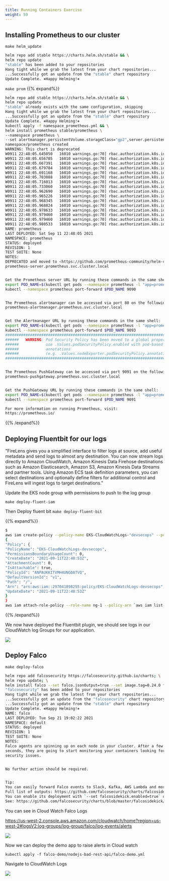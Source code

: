 ```yaml
---
title: Running Containers Exercise
weight: 59
---
```


## Installing Prometheus to our cluster 

`make helm_update`

```bash
helm repo add stable https://charts.helm.sh/stable && \
helm repo update
"stable" has been added to your repositories
Hang tight while we grab the latest from your chart repositories...
...Successfully got an update from the "stable" chart repository
Update Complete. ⎈Happy Helming!⎈
```

`make prom`
{{% expand%}}
```bash
helm repo add stable https://charts.helm.sh/stable && \
helm repo update
"stable" already exists with the same configuration, skipping
Hang tight while we grab the latest from your chart repositories...
...Successfully got an update from the "stable" chart repository
Update Complete. ⎈Happy Helming!⎈
kubectl apply -f namespace_prometheus.yml && \
helm install prometheus stable/prometheus \
--namespace prometheus \
--set alertmanager.persistentVolume.storageClass="gp2",server.persistentVolume.storageClass="gp2"
namespace/prometheus created
WARNING: This chart is deprecated
W0911 22:48:05.645050   16010 warnings.go:70] rbac.authorization.k8s.io/v1beta1 ClusterRole is deprecated in v1.17+, unavailable in v1.22+; use rbac.authorization.k8s.io/v1 ClusterRole
W0911 22:48:05.656705   16010 warnings.go:70] rbac.authorization.k8s.io/v1beta1 ClusterRole is deprecated in v1.17+, unavailable in v1.22+; use rbac.authorization.k8s.io/v1 ClusterRole
W0911 22:48:05.667391   16010 warnings.go:70] rbac.authorization.k8s.io/v1beta1 ClusterRole is deprecated in v1.17+, unavailable in v1.22+; use rbac.authorization.k8s.io/v1 ClusterRole
W0911 22:48:05.679784   16010 warnings.go:70] rbac.authorization.k8s.io/v1beta1 ClusterRole is deprecated in v1.17+, unavailable in v1.22+; use rbac.authorization.k8s.io/v1 ClusterRole
W0911 22:48:05.691168   16010 warnings.go:70] rbac.authorization.k8s.io/v1beta1 ClusterRoleBinding is deprecated in v1.17+, unavailable in v1.22+; use rbac.authorization.k8s.io/v1 ClusterRoleBinding
W0911 22:48:05.703088   16010 warnings.go:70] rbac.authorization.k8s.io/v1beta1 ClusterRoleBinding is deprecated in v1.17+, unavailable in v1.22+; use rbac.authorization.k8s.io/v1 ClusterRoleBinding
W0911 22:48:05.716013   16010 warnings.go:70] rbac.authorization.k8s.io/v1beta1 ClusterRoleBinding is deprecated in v1.17+, unavailable in v1.22+; use rbac.authorization.k8s.io/v1 ClusterRoleBinding
W0911 22:48:05.733060   16010 warnings.go:70] rbac.authorization.k8s.io/v1beta1 ClusterRoleBinding is deprecated in v1.17+, unavailable in v1.22+; use rbac.authorization.k8s.io/v1 ClusterRoleBinding
W0911 22:48:05.962690   16010 warnings.go:70] rbac.authorization.k8s.io/v1beta1 ClusterRole is deprecated in v1.17+, unavailable in v1.22+; use rbac.authorization.k8s.io/v1 ClusterRole
W0911 22:48:05.965226   16010 warnings.go:70] rbac.authorization.k8s.io/v1beta1 ClusterRole is deprecated in v1.17+, unavailable in v1.22+; use rbac.authorization.k8s.io/v1 ClusterRole
W0911 22:48:05.968345   16010 warnings.go:70] rbac.authorization.k8s.io/v1beta1 ClusterRole is deprecated in v1.17+, unavailable in v1.22+; use rbac.authorization.k8s.io/v1 ClusterRole
W0911 22:48:05.968824   16010 warnings.go:70] rbac.authorization.k8s.io/v1beta1 ClusterRole is deprecated in v1.17+, unavailable in v1.22+; use rbac.authorization.k8s.io/v1 ClusterRole
W0911 22:48:05.978633   16010 warnings.go:70] rbac.authorization.k8s.io/v1beta1 ClusterRoleBinding is deprecated in v1.17+, unavailable in v1.22+; use rbac.authorization.k8s.io/v1 ClusterRoleBinding
W0911 22:48:05.979460   16010 warnings.go:70] rbac.authorization.k8s.io/v1beta1 ClusterRoleBinding is deprecated in v1.17+, unavailable in v1.22+; use rbac.authorization.k8s.io/v1 ClusterRoleBinding
W0911 22:48:05.979460   16010 warnings.go:70] rbac.authorization.k8s.io/v1beta1 ClusterRoleBinding is deprecated in v1.17+, unavailable in v1.22+; use rbac.authorization.k8s.io/v1 ClusterRoleBinding
W0911 22:48:05.980533   16010 warnings.go:70] rbac.authorization.k8s.io/v1beta1 ClusterRoleBinding is deprecated in v1.17+, unavailable in v1.22+; use rbac.authorization.k8s.io/v1 ClusterRoleBinding
NAME: prometheus
LAST DEPLOYED: Sat Sep 11 22:48:05 2021
NAMESPACE: prometheus
STATUS: deployed
REVISION: 1
TEST SUITE: None
NOTES:
DEPRECATED and moved to <https://github.com/prometheus-community/helm-charts>The Prometheus server can be accessed via port 80 on the following DNS name from within your cluster:
prometheus-server.prometheus.svc.cluster.local


Get the Prometheus server URL by running these commands in the same shell:
export POD_NAME=$(kubectl get pods --namespace prometheus -l "app=prometheus,component=server" -o jsonpath="{.items[0].metadata.name}")
kubectl --namespace prometheus port-forward $POD_NAME 9090


The Prometheus alertmanager can be accessed via port 80 on the following DNS name from within your cluster:
prometheus-alertmanager.prometheus.svc.cluster.local


Get the Alertmanager URL by running these commands in the same shell:
export POD_NAME=$(kubectl get pods --namespace prometheus -l "app=prometheus,component=alertmanager" -o jsonpath="{.items[0].metadata.name}")
kubectl --namespace prometheus port-forward $POD_NAME 9093
#################################################################################
######   WARNING: Pod Security Policy has been moved to a global property.  #####
######            use .Values.podSecurityPolicy.enabled with pod-based      #####
######            annotations                                               #####
######            (e.g. .Values.nodeExporter.podSecurityPolicy.annotations) #####
#################################################################################


The Prometheus PushGateway can be accessed via port 9091 on the following DNS name from within your cluster:
prometheus-pushgateway.prometheus.svc.cluster.local


Get the PushGateway URL by running these commands in the same shell:
export POD_NAME=$(kubectl get pods --namespace prometheus -l "app=prometheus,component=pushgateway" -o jsonpath="{.items[0].metadata.name}")
kubectl --namespace prometheus port-forward $POD_NAME 9091

For more information on running Prometheus, visit:
https://prometheus.io/
```
{{% /expand%}}

## Deploying Fluentbit for our logs 

"FireLens gives you a simplified interface to filter logs at source, add useful metadata and send logs to almost any destination. You can now stream logs directly to Amazon CloudWatch, Amazon Kinesis Data Firehose destinations such as Amazon Elasticsearch, Amazon S3, Amazon Kinesis Data Streams and partner tools. Using Amazon ECS task definition parameters, you can select destinations and optionally define filters for additional control and FireLens will ingest logs to target destinations."

Update the EKS node group with permissions to push to the log group 

`make deploy-fluent-iam`

Then Deploy fluent bit `make deploy-fluent-bit`

{{% expand%}}
```bash
$ 
aws iam create-policy --policy-name EKS-CloudWatchLogs-"devsecops" --policy-document file://./fluent-bit/aws/iam_role_policy.json
{
"Policy": {
"PolicyName": "EKS-CloudWatchLogs-devsecops",
"PermissionsBoundaryUsageCount": 0,
"CreateDate": "2021-09-11T22:48:53Z",
"AttachmentCount": 0,
"IsAttachable": true,
"PolicyId": "ANPAUKKITVMH4UNGDATVQ",
"DefaultVersionId": "v1",
"Path": "/",
"Arn": "arn:aws:iam::297041898255:policy/EKS-CloudWatchLogs-devsecops",
"UpdateDate": "2021-09-11T22:48:53Z"
}
}
aws iam attach-role-policy --role-name ng-1 --policy-arn `aws iam list-policies | jq -r '.[][] | select(.PolicyName == "EKS-CloudWatchLogs-devsecops") | .Arn'`
```
{{% /expand%}}

We now have deployed the Fluentbit plugin, we should see logs in our CloudWatch log Groups for our application. 

![](/images/run/cloudwatch/png)

## Deploy Falco 

`make deploy-falco`

```bash
helm repo add falcosecurity https://falcosecurity.github.io/charts; \
helm repo update; \
helm install falco --set falco.jsonOutput=true --set image.tag=0.24.0 falcosecurity/falco
"falcosecurity" has been added to your repositories
Hang tight while we grab the latest from your chart repositories...
...Successfully got an update from the "falcosecurity" chart repository
...Successfully got an update from the "stable" chart repository
Update Complete. ⎈Happy Helming!⎈
NAME: falco
LAST DEPLOYED: Tue Sep 21 19:02:22 2021
NAMESPACE: default
STATUS: deployed
REVISION: 1
TEST SUITE: None
NOTES:
Falco agents are spinning up on each node in your cluster. After a few
seconds, they are going to start monitoring your containers looking for
security issues.


No further action should be required.


Tip: 
You can easily forward Falco events to Slack, Kafka, AWS Lambda and more with falcosidekick. 
Full list of outputs: https://github.com/falcosecurity/charts/falcosidekick.
You can enable its deployment with `--set falcosidekick.enabled=true` or in your values.yaml. 
See: https://github.com/falcosecurity/charts/blob/master/falcosidekick/values.yaml for configuration values.
```

You can see in Cloud Watch Falco Logs 

https://us-west-2.console.aws.amazon.com/cloudwatch/home?region=us-west-2#logsV2:log-groups/log-group/falco/log-events/alerts

![](/images/run/falco-logs.png)

Now we can deploy the demo app to raise alerts in Cloud watch 

`kubectl apply -f falco-demo/nodejs-bad-rest-api/falco-demo.yml`

Navigate to CloudWatch Logs 

![](/images/run/falco-demo-alert.png)